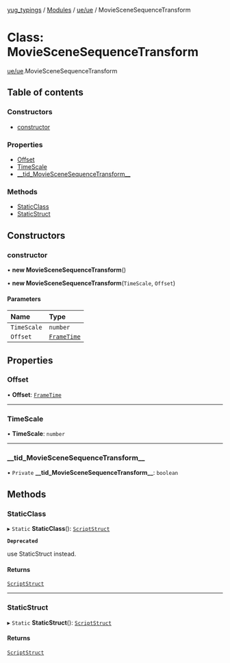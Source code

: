 [yug_typings](../README.md) / [Modules](../modules.md) / [ue/ue](../modules/ue_ue.md) / MovieSceneSequenceTransform

# Class: MovieSceneSequenceTransform

[ue/ue](../modules/ue_ue.md).MovieSceneSequenceTransform

## Table of contents

### Constructors

- [constructor](ue_ue.MovieSceneSequenceTransform.md#constructor)

### Properties

- [Offset](ue_ue.MovieSceneSequenceTransform.md#offset)
- [TimeScale](ue_ue.MovieSceneSequenceTransform.md#timescale)
- [\_\_tid\_MovieSceneSequenceTransform\_\_](ue_ue.MovieSceneSequenceTransform.md#__tid_moviescenesequencetransform__)

### Methods

- [StaticClass](ue_ue.MovieSceneSequenceTransform.md#staticclass)
- [StaticStruct](ue_ue.MovieSceneSequenceTransform.md#staticstruct)

## Constructors

### constructor

• **new MovieSceneSequenceTransform**()

• **new MovieSceneSequenceTransform**(`TimeScale`, `Offset`)

#### Parameters

| Name | Type |
| :------ | :------ |
| `TimeScale` | `number` |
| `Offset` | [`FrameTime`](ue_ue.FrameTime.md) |

## Properties

### Offset

• **Offset**: [`FrameTime`](ue_ue.FrameTime.md)

___

### TimeScale

• **TimeScale**: `number`

___

### \_\_tid\_MovieSceneSequenceTransform\_\_

• `Private` **\_\_tid\_MovieSceneSequenceTransform\_\_**: `boolean`

## Methods

### StaticClass

▸ `Static` **StaticClass**(): [`ScriptStruct`](ue_ue.ScriptStruct.md)

**`Deprecated`**

use StaticStruct instead.

#### Returns

[`ScriptStruct`](ue_ue.ScriptStruct.md)

___

### StaticStruct

▸ `Static` **StaticStruct**(): [`ScriptStruct`](ue_ue.ScriptStruct.md)

#### Returns

[`ScriptStruct`](ue_ue.ScriptStruct.md)
